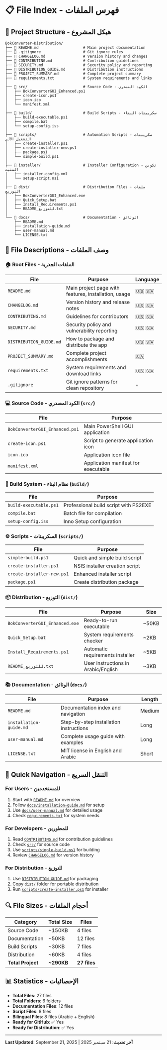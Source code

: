 # 📋 File Index - فهرس الملفات

## 📁 Project Structure - هيكل المشروع

```
BokConverter-Distribution/
├── 📄 README.md                    # Main project documentation
├── 📄 .gitignore                   # Git ignore rules
├── 📄 CHANGELOG.md                 # Version history and changes
├── 📄 CONTRIBUTING.md              # Contribution guidelines
├── 📄 SECURITY.md                  # Security policy and reporting
├── 📄 DISTRIBUTION_GUIDE.md        # Distribution instructions
├── 📄 PROJECT_SUMMARY.md           # Complete project summary
├── 📄 requirements.txt             # System requirements and links
│
├── 📁 src/                         # Source Code - الكود المصدري
│   ├── BokConverterGUI_Enhanced.ps1
│   ├── create-icon.ps1
│   ├── icon.ico
│   └── manifest.xml
│
├── 📁 build/                       # Build Scripts - سكريبتات البناء
│   ├── build-executable.ps1
│   ├── compile.bat
│   └── setup-config.iss
│
├── 📁 scripts/                     # Automation Scripts - سكريبتات التشغيل الآلي
│   ├── create-installer.ps1
│   ├── create-installer-new.ps1
│   ├── package.ps1
│   └── simple-build.ps1
│
├── 📁 installer/                   # Installer Configuration - تكوين المثبت
│   ├── installer-config.xml
│   └── setup-script.nsi
│
├── 📁 dist/                        # Distribution Files - ملفات التوزيع
│   ├── BokConverterGUI_Enhanced.exe
│   ├── Quick_Setup.bat
│   ├── Install_Requirements.ps1
│   └── README_للتوزيع.txt
│
└── 📁 docs/                        # Documentation - الوثائق
    ├── README.md
    ├── installation-guide.md
    ├── user-manual.md
    └── LICENSE.txt
```

## 📖 File Descriptions - وصف الملفات

### 🏠 Root Files - الملفات الجذرية

| File | Purpose | Language |
|------|---------|----------|
| `README.md` | Main project page with features, installation, usage | 🇺🇸 🇸🇦 |
| `CHANGELOG.md` | Version history and release notes | 🇺🇸 🇸🇦 |
| `CONTRIBUTING.md` | Guidelines for contributors | 🇺🇸 🇸🇦 |
| `SECURITY.md` | Security policy and vulnerability reporting | 🇺🇸 🇸🇦 |
| `DISTRIBUTION_GUIDE.md` | How to package and distribute the app | 🇺🇸 🇸🇦 |
| `PROJECT_SUMMARY.md` | Complete project accomplishments | 🇸🇦 |
| `requirements.txt` | System requirements and download links | 🇺🇸 🇸🇦 |
| `.gitignore` | Git ignore patterns for clean repository | - |

### 💻 Source Code - الكود المصدري (`src/`)

| File | Purpose |
|------|---------|
| `BokConverterGUI_Enhanced.ps1` | Main PowerShell GUI application |
| `create-icon.ps1` | Script to generate application icon |
| `icon.ico` | Application icon file |
| `manifest.xml` | Application manifest for executable |

### 🔨 Build System - نظام البناء (`build/`)

| File | Purpose |
|------|---------|
| `build-executable.ps1` | Professional build script with PS2EXE |
| `compile.bat` | Batch file for compilation |
| `setup-config.iss` | Inno Setup configuration |

### ⚙️ Scripts - السكريبتات (`scripts/`)

| File | Purpose |
|------|---------|
| `simple-build.ps1` | Quick and simple build script |
| `create-installer.ps1` | NSIS installer creation script |
| `create-installer-new.ps1` | Enhanced installer script |
| `package.ps1` | Create distribution package |

### 📦 Distribution - التوزيع (`dist/`)

| File | Purpose | Size |
|------|---------|------|
| `BokConverterGUI_Enhanced.exe` | Ready-to-run executable | ~50KB |
| `Quick_Setup.bat` | System requirements checker | ~2KB |
| `Install_Requirements.ps1` | Automatic requirements installer | ~5KB |
| `README_للتوزيع.txt` | User instructions in Arabic/English | ~3KB |

### 📚 Documentation - الوثائق (`docs/`)

| File | Purpose | Length |
|------|---------|--------|
| `README.md` | Documentation index and navigation | Medium |
| `installation-guide.md` | Step-by-step installation instructions | Long |
| `user-manual.md` | Complete usage guide with examples | Long |
| `LICENSE.txt` | MIT license in English and Arabic | Short |

## 🎯 Quick Navigation - التنقل السريع

### For Users - للمستخدمين
1. Start with [`README.md`](README.md) for overview
2. Follow [`docs/installation-guide.md`](docs/installation-guide.md) for setup
3. Use [`docs/user-manual.md`](docs/user-manual.md) for detailed usage
4. Check [`requirements.txt`](requirements.txt) for system needs

### For Developers - للمطورين
1. Read [`CONTRIBUTING.md`](CONTRIBUTING.md) for contribution guidelines
2. Check [`src/`](src/) for source code
3. Use [`scripts/simple-build.ps1`](scripts/simple-build.ps1) for building
4. Review [`CHANGELOG.md`](CHANGELOG.md) for version history

### For Distribution - للتوزيع
1. Use [`DISTRIBUTION_GUIDE.md`](DISTRIBUTION_GUIDE.md) for packaging
2. Copy [`dist/`](dist/) folder for portable distribution
3. Run [`scripts/create-installer.ps1`](scripts/create-installer.ps1) for installer

## 🔍 File Sizes - أحجام الملفات

| Category | Total Size | Files |
|----------|------------|-------|
| Source Code | ~150KB | 4 files |
| Documentation | ~50KB | 12 files |
| Build Scripts | ~30KB | 7 files |
| Distribution | ~60KB | 4 files |
| **Total Project** | **~290KB** | **27 files** |

## 📊 Statistics - الإحصائيات

- **Total Files**: 27 files
- **Total Folders**: 6 folders  
- **Documentation Files**: 12 files
- **Script Files**: 8 files
- **Bilingual Files**: 8 files (Arabic + English)
- **Ready for GitHub**: ✅ Yes
- **Ready for Distribution**: ✅ Yes

---

**Last Updated**: September 21, 2025 | **آخر تحديث**: 21 سبتمبر 2025